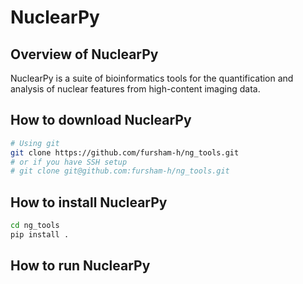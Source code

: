 # NuclearPy

## Overview of NuclearPy

NuclearPy is a suite of bioinformatics tools for 
the quantification and analysis of nuclear features from
high-content imaging data. 

## How to download NuclearPy

```bash
# Using git
git clone https://github.com/fursham-h/ng_tools.git
# or if you have SSH setup
# git clone git@github.com:fursham-h/ng_tools.git
```

## How to install NuclearPy
```bash
cd ng_tools
pip install .
```

## How to run NuclearPy
